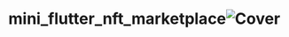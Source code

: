# mini_flutter_nft_marketplace![Cover](https://github-production-user-asset-6210df.s3.amazonaws.com/92693629/297018601-0ad25938-99c7-47cf-86e8-bbff457762ce.png?X-Amz-Algorithm=AWS4-HMAC-SHA256&X-Amz-Credential=AKIAVCODYLSA53PQK4ZA%2F20240502%2Fus-east-1%2Fs3%2Faws4_request&X-Amz-Date=20240502T102747Z&X-Amz-Expires=300&X-Amz-Signature=0b567db7371fa6751f83f371e8dd23262cd4d6a3bdf257b62fdd4c9740199092&X-Amz-SignedHeaders=host&actor_id=22811232&key_id=0&repo_id=737716661)

